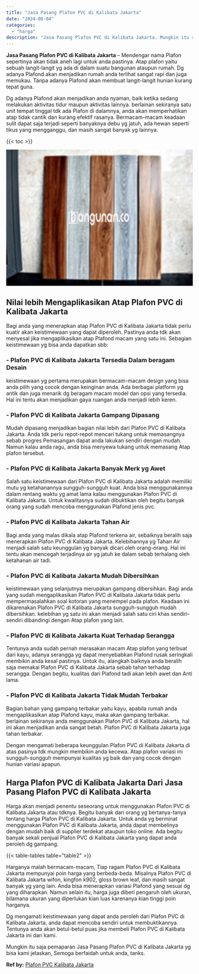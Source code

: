 ```yaml
---
title: "Jasa Pasang Plafon PVC di Kalibata Jakarta"
date: "2024-08-04"
categories: 
  - "harga"
description: "Jasa Pasang Plafon PVC di Kalibata Jakarta. Mungkin itu saja pemaparan Jasa Pasang Plafon PVC di Kalibata Jakarta yg bisa kami jelaskan, Semoga berfaidah unt..."
---
```


**Jasa Pasang Plafon PVC di Kalibata Jakarta** – Mendengar nama Plafon sepertinya akan tidak aneh lagi untuk anda pastinya. Atap plafon yaitu sebuah langit-langit yg ada di dalam suatu bangunan ataupun rumah. Dg adanya Plafond akan menjadikan rumah anda terlihat sangat rapi dan juga memukau. Tanpa adanya Plafond akan membuat langit-langit hunian kurang tepat guna.

Dg adanya Plafond akan menjadikan anda nyaman, baik ketika sedang melakukan aktivitas tidur maupun aktivitas lainnya. berlainan sekiranya satu unit tempat tinggal tdk ada Plafon di dalamnya, anda akan memperhatikan atap tidak cantik dan kurang efektif rasanya. Bermacam-macam keadaan sulit dapat saja terjadi seperti banyaknya debu yg jatuh, ada hewan seperti tikus yang mengganggu, dan masih sangat banyak yg lainnya.

{{< toc >}}

![Jasa Pasang Plafon PVC di Kalibata Jakarta](/images/flafond-pvc-murah02.png)

## Nilai lebih Mengaplikasikan Atap Plafon PVC di Kalibata Jakarta

Bagi anda yang menerapkan atap Plafon PVC di Kalibata Jakarta tidak perlu kuatir akan keistimewaan yang dapat diperoleh. Pastinya anda tdk akan menyesal jika mengaplikasikan atap Plafond macam yang satu ini. Sebagian keistimewaan yg bisa anda dapatkan sbb:

### \- Plafon PVC di Kalibata Jakarta Tersedia Dalam beragam Desain

keistimewaan yg pertama merupakan bermacam-macam design yang bisa anda pilih yang cocok dengan keinginan anda. Ada berbagai platform yg antik dan juga menarik dg beragam macam model dan opsi yang tersedia. Hal ini tentu akan menjadikan gaya ruangan anda menjadi lebih keren.

### \- Plafon PVC di Kalibata Jakarta Gampang Dipasang

Mudah dipasang menjadikan bagian nilai lebih dari Plafon PVC di Kalibata Jakarta. Anda tdk perlu repot-repot mencari tukang untuk memasangnya sebab progres Pemasangan dapat anda lakukan sendiri dengan mudah. Namun kalau anda ragu, anda bisa menyewa tukang untuk memasang Atap plafon tersebut.

### \- Plafon PVC di Kalibata Jakarta Banyak Merk yg Awet

Salah satu keistimewaan dari Plafon PVC di Kalibata Jakarta adalah memiliki mutu yg ketahanannya sungguh-sungguh kuat. Anda bisa menggunakannya dalam rentang waktu yg amat lama kalau menggunakan Plafon PVC di Kalibata Jakarta. Untuk kwalitasnya sudah dibuktikan oleh begitu banyak orang yang sudah mencoba menggunakan Plafond jenis pvc.

### \- Plafon PVC di Kalibata Jakarta Tahan Air

Bagi anda yang malas dikala atap Plafond terkena air, sebaiknya beralih saja menerapkan Plafon PVC di Kalibata Jakarta. Kelebihannya yg Tahan Air menjadi salah satu keunggulan yg banyak dicari oleh orang-orang. Hal ini tentu akan mencegah terjadinya air yg jatuh ke dalam sebab terhalang oleh ketahanan air tadi.

### \- Plafon PVC di Kalibata Jakarta Mudah Dibersihkan

keistimewaan yang selanjutnya merupakan gampang dibersihkan. Bagi anda yang sudah mengaplikasikan Plafon PVC di Kalibata Jakarta tidak perlu mempermasalahkan soal kotoran yang menempel pada plafon. Keadaan ini dikarenakan Plafon PVC di Kalibata Jakarta sungguh-sungguh mudah dibersihkan. kelebihan yg satu ini akan menjadi salah satu ciri khas sendiri-sendiri dibandingi dengan Atap plafon yang lain.

### \- Plafon PVC di Kalibata Jakarta Kuat Terhadap Serangga

Tentunya anda sudah pernah merasakan macam Atap plafon yang terbuat dari kayu, adanya serangga yg dapat menyebabkan Plafond rusak seringkali membikin anda kesal pastinya. Untuk itu, alangkah baiknya anda beralih saja memakai Plafon PVC di Kalibata Jakarta sebab tahan terhadap serangga. Dengan begitu, kualitas dari Plafond tadi akan lebih awet dan Anti lama.

### \- Plafon PVC di Kalibata Jakarta Tidak Mudah Terbakar

Bagian bahan yang gampang terbakar yaitu kayu, apabila rumah anda mengaplikasikan atap Plafond kayu, maka akan gampang terbakar. berlainan sekiranya anda menggunakan Plafon PVC di Kalibata Jakarta, hal ini akan menjadikan anda sangat betah. Plafon PVC di Kalibata Jakarta juga tahan terbakar.

Dengan mengamati beberapa keunggulan Plafon PVC di Kalibata Jakarta di atas pasinya tdk mungkin membikin anda kecewa. Atap plafon variasi ini sungguh-sungguh mempunyai kualitas yg baik dan yang cocok dengan hunian variasi apapun.

## Harga Plafon PVC di Kalibata Jakarta Dari Jasa Pasang Plafon PVC di Kalibata Jakarta

Harga akan menjadi penentu seseorang untuk menggunakan Plafon PVC di Kalibata Jakarta atau tdknya. Begitu banyak dari orang yg bertanya-tanya tentang harga Plafon PVC di Kalibata Jakarta. Untuk anda yg berminat menggunakan Plafon PVC di Kalibata Jakarta, anda dapat membelinya dengan mudah baik di supplier terdekat ataupun toko online. Ada begitu banyak sekali penjual Plafon PVC di Kalibata Jakarta yang dapat anda peroleh dg gampang.

{{< table-tables table="table2" >}}

Harganya malah bermacam-macam, Tiap ragam Plafon PVC di Kalibata Jakarta mempunyai poin harga yang berbeda-beda. Misalnya Plafon PVC di Kalibata Jakarta wifon, kingfon k902, gloss brown leaf, dan masih sangat banyak yg yang lain. Anda bisa menerapkan variasi Plafond yang sesuai dg yang diharapkan. Namun selain itu, harga juga diberi pengaruh oleh ukuran, bilamana ukuran yang diperlukan kian luas karenanya kian tinggi poin harganya.

Dg mengamati keistimewaan yang dapat anda peroleh dari Plafon PVC di Kalibata Jakarta, anda dapat mencoba sendiri untuk membuktikannya. Tentunya anda akan betul-betul puas jika membeli Plafon PVC di Kalibata Jakarta ini dari kami.

Mungkin itu saja pemaparan Jasa Pasang Plafon PVC di Kalibata Jakarta yg bisa kami jelaskan, Semoga berfaidah untuk anda, tanks.

**Ref by:** [Plafon PVC Kalibata Jakarta](https://id.wikipedia.org/wiki/Plafon)
